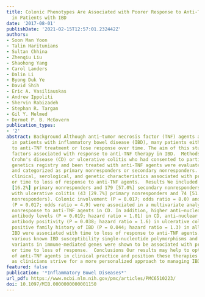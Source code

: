 ```yaml
---
title: Colonic Phenotypes Are Associated with Poorer Response to Anti-TNF Therapies
  in Patients with IBD
date: '2017-08-01'
publishDate: '2021-02-15T12:57:01.232442Z'
authors:
- Soon Man Yoon
- Talin Haritunians
- Sultan Chhina
- Zhenqiu Liu
- Shaohong Yang
- Carol Landers
- Dalin Li
- Byong Duk Ye
- David Shih
- Eric A. Vasiliauskas
- Andrew Ippoliti
- Shervin Rabizadeh
- Stephan R. Targan
- Gil Y. Melmed
- Dermot P. B. McGovern
publication_types:
- '2'
abstract: Background Although anti–tumor necrosis factor (TNF) agents are effective
  in patients with inflammatory bowel disease (IBD), many patients either do not respond
  to anti-TNF treatment or lose response over time. The aim of this study was to determine
  factors associated with response to anti-TNF therapy in IBD.  Methods Patients with
  Crohn's disease (CD) or ulcerative colitis who had consented to participate in a
  genetics registry and been treated with anti-TNF agents were evaluated retrospectively
  and categorized as primary nonresponders or secondary nonresponders. We evaluated
  clinical, serological, and genetic characteristics associated with primary nonresponse
  or time to loss of response to anti-TNF agents.  Results We included 314 CD (51
  [16.2%] primary nonresponders and 179 [57.0%] secondary nonresponders) and 145 subjects
  with ulcerative colitis (43 [29.7%] primary nonresponders and 74 [51.0%] secondary
  nonresponders). Colonic involvement (P = 0.017; odds ratio = 8.0) and anti-TNF monotherapy
  (P = 0.017; odds ratio = 4.9) were associated in a multivariate analysis with primary
  nonresponse to anti-TNF agents in CD. In addition, higher anti–nuclear cytoplasmic
  antibody levels (P = 0.019; hazard ratio = 1.01) in CD, anti–nuclear cytoplasmic
  antibody positivity (P = 0.038; hazard ratio = 1.6) in ulcerative colitis, and a
  positive family history of IBD (P = 0.044; hazard ratio = 1.3) in all patients with
  IBD were associated with time to loss of response to anti-TNF agents. Furthermore,
  various known IBD susceptibility single-nucleotide polymorphisms and additional
  variants in immune-mediated genes were shown to be associated with primary nonresponse
  or time to loss of response.  Conclusions Our results may help to optimize the use
  of anti-TNF agents in clinical practice and position these therapies appropriately
  as clinicians strive for a more personalized approach to managing IBD.
featured: false
publication: '*Inflammatory Bowel Diseases*'
url_pdf: https://www.ncbi.nlm.nih.gov/pmc/articles/PMC6510223/
doi: 10.1097/MIB.0000000000001150
---
```


